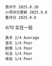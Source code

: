 	首评于 2025.8.10
	小项评分更新 2025.9.8
	重评分 2025.9.8

4/10 实在一般

```
美术 2/4 Average
音乐 1/4 Poor
剧情 1/4 Poor
玩法 1/4 Poor
体验 1/4 Poor
```

